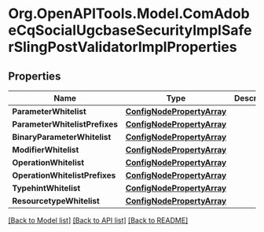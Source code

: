 # Org.OpenAPITools.Model.ComAdobeCqSocialUgcbaseSecurityImplSaferSlingPostValidatorImplProperties
## Properties

Name | Type | Description | Notes
------------ | ------------- | ------------- | -------------
**ParameterWhitelist** | [**ConfigNodePropertyArray**](ConfigNodePropertyArray.md) |  | [optional] 
**ParameterWhitelistPrefixes** | [**ConfigNodePropertyArray**](ConfigNodePropertyArray.md) |  | [optional] 
**BinaryParameterWhitelist** | [**ConfigNodePropertyArray**](ConfigNodePropertyArray.md) |  | [optional] 
**ModifierWhitelist** | [**ConfigNodePropertyArray**](ConfigNodePropertyArray.md) |  | [optional] 
**OperationWhitelist** | [**ConfigNodePropertyArray**](ConfigNodePropertyArray.md) |  | [optional] 
**OperationWhitelistPrefixes** | [**ConfigNodePropertyArray**](ConfigNodePropertyArray.md) |  | [optional] 
**TypehintWhitelist** | [**ConfigNodePropertyArray**](ConfigNodePropertyArray.md) |  | [optional] 
**ResourcetypeWhitelist** | [**ConfigNodePropertyArray**](ConfigNodePropertyArray.md) |  | [optional] 

[[Back to Model list]](../README.md#documentation-for-models) [[Back to API list]](../README.md#documentation-for-api-endpoints) [[Back to README]](../README.md)

